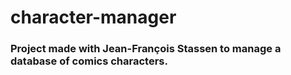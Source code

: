 # character-manager


### Project made with Jean-François Stassen to manage a database of comics characters.
